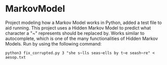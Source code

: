 # MarkovModel

Project modeling how a Markov Model works in Python, added a test file to aid running. This project uses a Hidden Markov Model to predict what character a "~" represents should be replaced by. Works similar to autocomplete, which is one of the many functionalities of Hidden Markov Models. Run by using the following command:

```
python3 fix_corrupted.py 3 "she s~lls seas~ells by t~e seash~re" < aesop.txt
```
